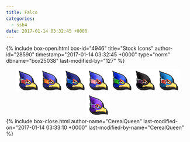 ```yaml
---
title: Falco
categories:
  - ssb4
date: 2017-01-14 03:32:45 +0000
---
```

{% include box-open.html box-id="4946" title="Stock Icons" author-id="28590" timestamp="2017-01-14 03:32:45 +0000" type="norm" dbname="box25038" last-modified-by="127" %}
<center><img src="Stock_1.png" /><img src="Stock_2.png" /><img src="Stock_3.png" /><img src="Stock_4.png" /><img src="Stock_5.png" /><img src="Stock_6.png" /><img src="Stock_7.png" /><img src="Stock_8.png" /></center>
{% include box-close.html author-name="CerealQueen" last-modified-on="2017-01-14 03:33:10 +0000" last-modified-by-name="CerealQueen" %}
